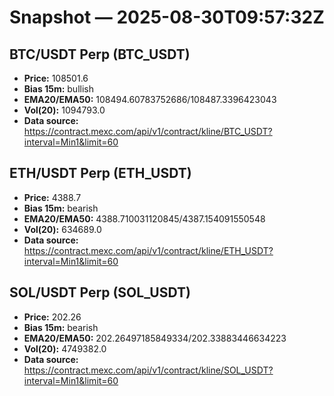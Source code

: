 # Snapshot — 2025-08-30T09:57:32Z

## BTC/USDT Perp (BTC_USDT)
- **Price:** 108501.6
- **Bias 15m:** bullish
- **EMA20/EMA50:** 108494.60783752686/108487.3396423043
- **Vol(20):** 1094793.0
- **Data source:** https://contract.mexc.com/api/v1/contract/kline/BTC_USDT?interval=Min1&limit=60

## ETH/USDT Perp (ETH_USDT)
- **Price:** 4388.7
- **Bias 15m:** bearish
- **EMA20/EMA50:** 4388.710031120845/4387.154091550548
- **Vol(20):** 634689.0
- **Data source:** https://contract.mexc.com/api/v1/contract/kline/ETH_USDT?interval=Min1&limit=60

## SOL/USDT Perp (SOL_USDT)
- **Price:** 202.26
- **Bias 15m:** bearish
- **EMA20/EMA50:** 202.26497185849334/202.33883446634223
- **Vol(20):** 4749382.0
- **Data source:** https://contract.mexc.com/api/v1/contract/kline/SOL_USDT?interval=Min1&limit=60
